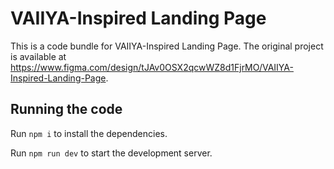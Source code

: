
  # VAIIYA-Inspired Landing Page

  This is a code bundle for VAIIYA-Inspired Landing Page. The original project is available at https://www.figma.com/design/tJAv0OSX2qcwWZ8d1FjrMO/VAIIYA-Inspired-Landing-Page.

  ## Running the code

  Run `npm i` to install the dependencies.

  Run `npm run dev` to start the development server.
  
